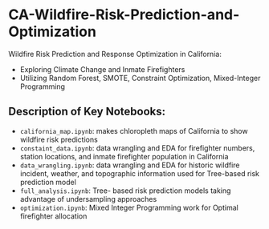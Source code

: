 # CA-Wildfire-Risk-Prediction-and-Optimization
Wildfire Risk Prediction and Response Optimization in California: 
* Exploring Climate Change and Inmate Firefighters 
* Utilizing Random Forest, SMOTE, Constraint Optimization, Mixed-Integer Programming


## Description of Key Notebooks: 

* `california_map.ipynb`: makes chloropleth maps of California to show wildfire risk predictions
* `constaint_data.ipynb`: data wrangling and EDA for firefighter numbers, station locations, and inmate firefighter population in California
* `data_wrangling.ipynb`: data wrangling and EDA for historic wildfire incident, weather, and topographic information used for Tree-based risk prediction model
* `full_analysis.ipynb`: Tree- based risk prediction models taking advantage of undersampling approaches
* `optimization.ipynb`: Mixed Integer Programming work for Optimal firefighter allocation
